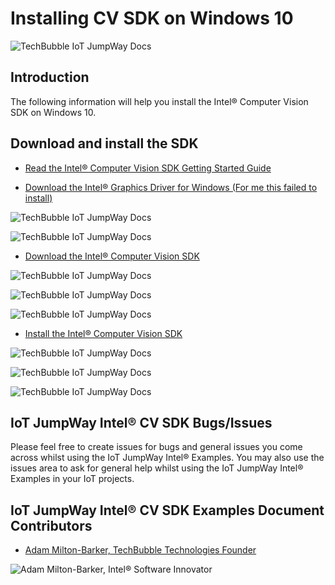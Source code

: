 # Installing CV SDK on Windows 10

![TechBubble IoT JumpWay Docs](../images/Intel-Computer-Vision-Windows.png)

## Introduction

The following information will help you install the Intel® Computer Vision SDK on Windows 10.

## Download and install the SDK

- [Read the Intel® Computer Vision SDK Getting Started Guide](https://software.intel.com/en-us/cvsdk-quickstartguide-installing-intel-computer-vision-sdk "Read the Intel® Computer Vision SDK Getting Started Guide")

- [Download the Intel® Graphics Driver for Windows (For me this failed to install)](https://downloadcenter.intel.com/download/27058/Graphics-Intel-Graphics-Driver-for-Windows-15-46-?v=t "Download the Intel® Graphics Driver for Windows (For me this failed to install)")

![TechBubble IoT JumpWay Docs](../images/Intel-CV-SDK-Install-1.png)

![TechBubble IoT JumpWay Docs](../images/Intel-CV-SDK-Install-2.png)

- [Download the Intel® Computer Vision SDK](https://software.intel.com/en-us/computer-vision-sdk/ "Download the Intel® Computer Vision SDK")

![TechBubble IoT JumpWay Docs](../images/Intel-CV-SDK-Install-3.png)

![TechBubble IoT JumpWay Docs](../images/Intel-CV-SDK-Install-4.png)

![TechBubble IoT JumpWay Docs](../images/Intel-CV-SDK-Install-5.png)

- [Install the Intel® Computer Vision SDK](https://software.intel.com/en-us/computer-vision-sdk/ "Install the Intel® Computer Vision SDK")

![TechBubble IoT JumpWay Docs](../images/Intel-CV-SDK-Install-6.png)

![TechBubble IoT JumpWay Docs](../images/Intel-CV-SDK-Install-7.png)

![TechBubble IoT JumpWay Docs](../images/Intel-CV-SDK-Install-8.png)

## IoT JumpWay Intel® CV SDK Bugs/Issues

Please feel free to create issues for bugs and general issues you come across whilst using the IoT JumpWay Intel® Examples. You may also use the issues area to ask for general help whilst using the IoT JumpWay Intel® Examples in your IoT projects.

## IoT JumpWay Intel® CV SDK Examples Document Contributors

- [Adam Milton-Barker, TechBubble Technologies Founder](https://github.com/AdamMiltonBarker "Adam Milton-Barker, TechBubble Technologies Founder")

![Adam Milton-Barker,  Intel® Software Innovator](../../../../images/main/Intel-Software-Innovator.jpg)







